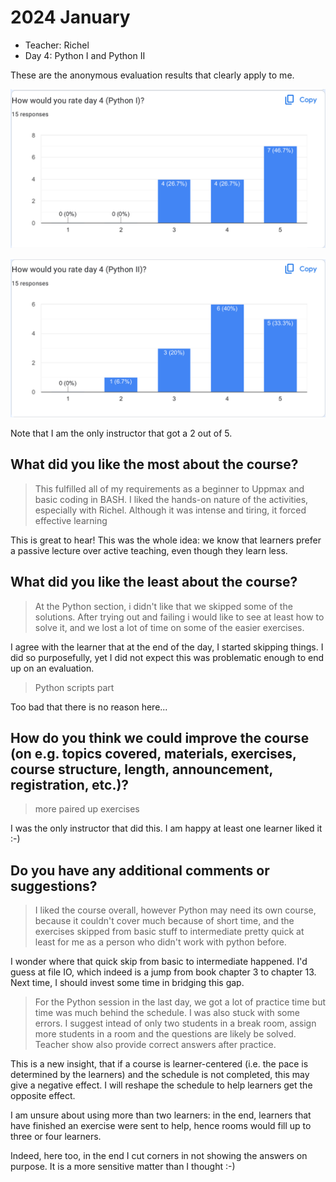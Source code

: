 # 2024 January

 * Teacher: Richel
 * Day 4: Python I and Python II

These are the anonymous evaluation results that clearly apply to me.

![](python_1.png)

![](python_2.png)

Note that I am the only instructor that got a 2 out of 5.


## What did you like the most about the course?

> This fulfilled all of my requirements as a beginner to Uppmax and basic 
> coding in BASH. I liked
> the hands-on nature of the activities, especially with Richel. 
> Although it was intense and tiring,
> it forced effective learning

This is great to hear! This was the whole idea: we know that learners
prefer a passive lecture over active teaching, even though they learn less.

## What did you like the least about the course?

> At the Python section, i didn't like that we skipped some of the solutions. 
> After trying out and
> failing i would like to see at least how to solve it, 
> and we lost a lot of time on some of the
> easier exercises.

I agree with the learner that at the end of the day, I started skipping things.
I did so purposefully, yet I did not expect this was problematic enough to
end up on an evaluation.

> Python scripts part

Too bad that there is no reason here...

## How do you think we could improve the course (on e.g. topics covered, materials, exercises, course structure, length, announcement, registration, etc.)?

> more paired up exercises

I was the only instructor that did this. I am happy at least one learner liked it :-)

## Do you have any additional comments or suggestions?

> I liked the course overall, however Python may need its own course, 
> because it couldn't cover
> much because of short time, and the exercises skipped 
> from basic stuff to intermediate pretty
> quick at least for me as a person who didn't work with python before.

I wonder where that quick skip from basic to intermediate happened.
I'd guess at file IO, which indeed is a jump from book chapter 3 to chapter 13.
Next time, I should invest some time in bridging this gap.


> For the Python session in the last day, we got a lot of practice time 
> but time was much behind
> the schedule. I was also stuck with some errors. 
> I suggest intead of only two students in a
> break room, assign more students in a room and the questions 
> are likely be solved. Teacher
> show also provide correct answers after practice.

This is a new insight, that if a course is learner-centered (i.e.
the pace is determined by the learners) and the schedule is not completed,
this may give a negative effect. I will reshape the schedule to help
learners get the opposite effect.

I am unsure about using more than two learners: in the end, learners that have
finished an exercise were sent to help, hence rooms would fill up to three or
four learners. 

Indeed, here too, in the end I cut corners in not showing the answers on 
purpose. It is a more sensitive matter than I thought :-)
